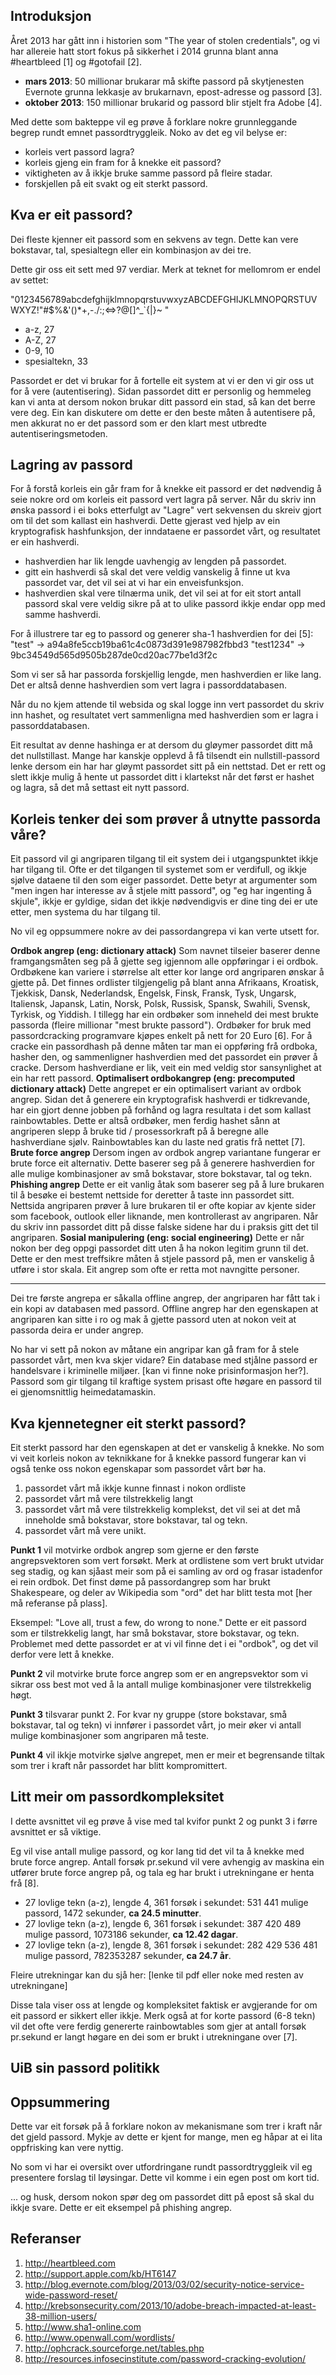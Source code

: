 ## Introduksjon
Året 2013 har gått inn i historien som "The year of stolen credentials", og vi har allereie hatt stort fokus på sikkerhet i 2014 grunna blant anna #heartbleed [1] og #gotofail [2].

- **mars 2013**: 50 millionar brukarar må skifte passord på skytjenesten Evernote grunna lekkasje av brukarnavn, epost-adresse og passord [3].
- **oktober 2013**: 150 millionar brukarid og passord blir stjelt fra Adobe [4].

Med dette som bakteppe vil eg prøve å forklare nokre grunnleggande begrep rundt emnet passordtryggleik.
Noko av det eg vil belyse er:
- korleis vert passord lagra?
- korleis gjeng ein fram for å knekke eit passord?
- viktigheten av å ikkje bruke samme passord på fleire stadar.
- forskjellen på eit svakt og eit sterkt passord.

## Kva er eit passord?
Dei fleste kjenner eit passord som en sekvens av tegn. Dette kan vere bokstavar, tal, spesialtegn eller ein kombinasjon av dei tre. 

Dette gir oss eit sett med 97 verdiar. Merk at teknet for mellomrom er endel av settet:

"0123456789abcdefghijklmnopqrstuvwxyzABCDEFGHIJKLMNOPQRSTUVWXYZ!"#$%&'()*+,-./:;<=>?@[\]^_`{|}~ "

- a-z, 27
- A-Z, 27
- 0-9, 10
- spesialtekn, 33

Passordet er det vi brukar for å fortelle eit system at vi er  den vi gir oss ut for å vere (autentisering). Sidan passordet ditt er personlig og hemmeleg kan vi anta at dersom nokon brukar ditt passord ein stad, så kan det berre vere deg.
Ein kan diskutere om dette er den beste måten å autentisere på, men akkurat no er det passord som er den klart mest utbredte  autentiseringsmetoden.

## Lagring av passord
For å forstå korleis ein går fram for å knekke eit passord er det nødvendig å seie nokre ord om korleis eit passord vert lagra  på server.
Når du skriv inn ønska passord i ei boks etterfulgt av "Lagre" vert sekvensen du skreiv gjort om til det som kallast ein hashverdi. Dette gjerast ved hjelp av ein kryptografisk hashfunksjon, der inndataene er passordet vårt, og resultatet er ein hashverdi.
- hashverdien har lik lengde uavhengig av lengden på passordet.
- gitt ein hashverdi så skal det vere veldig vanskelig å finne ut kva passordet var, det vil sei at vi har ein enveisfunksjon.
- hashverdien skal vere tilnærma unik, det vil sei at for eit stort antall passord skal vere veldig sikre på at to ulike passord ikkje endar opp med samme hashverdi.

For å illustrere tar eg to passord og generer sha-1 hashverdien for dei [5]:
"test"     -> a94a8fe5ccb19ba61c4c0873d391e987982fbbd3
"test1234" -> 9bc34549d565d9505b287de0cd20ac77be1d3f2c

Som vi ser så har passorda forskjellig lengde, men hashverdien er like lang. Det er altså denne hashverdien som vert lagra i passorddatabasen.

Når du no kjem attende til websida og skal logge inn vert passordet du skriv inn hashet, og resultatet vert sammenligna med hashverdien som er lagra i passorddatabasen.

Eit resultat av denne hashinga er at dersom du gløymer passordet ditt må det nullstillast. Mange har kanskje opplevd å få tilsendt ein nullstill-passord lenke dersom ein har har gløymt passordet sitt på ein nettstad. Det er rett og slett ikkje mulig å hente ut passordet ditt i klartekst når det først er hashet og lagra, så det må settast eit nytt passord.

## Korleis tenker dei som prøver å utnytte passorda våre?
Eit passord vil gi angriparen tilgang til eit system dei i utgangspunktet ikkje har tilgang til. 
Ofte er det tilgangen til systemet som er verdifull, og ikkje sjølve dataene til den som eiger passordet. Dette betyr at argumenter som "men ingen har interesse av å stjele mitt passord", og "eg har ingenting å skjule", ikkje er gyldige, sidan det ikkje nødvendigvis er dine ting dei er ute etter, men systema du har tilgang til.

No vil eg oppsummere nokre av dei passordangrepa vi kan verte utsett for.

**Ordbok angrep (eng: dictionary attack)**
Som navnet tilseier baserer denne framgangsmåten seg på å gjette seg igjennom alle oppføringar i ei ordbok. Ordbøkene kan variere i størrelse alt etter kor lange ord angriparen ønskar å gjette på.
Det finnes ordlister tilgjengelig på blant anna Afrikaans, Kroatisk, Tjekkisk, Dansk, Nederlandsk, Engelsk, Finsk, Fransk, Tysk, Ungarsk, Italiensk, Japansk, Latin, Norsk, Polsk, Russisk, Spansk, Swahili, Svensk, Tyrkisk, og Yiddish. I tillegg har ein ordbøker som inneheld dei mest brukte passorda (fleire millionar  "mest brukte passord"). Ordbøker for bruk med passordcracking programvare kjøpes enkelt på nett for 20 Euro [6].
For å cracke ein passordhash på denne måten tar man ei oppføring frå ordboka, hasher den, og sammenligner hashverdien med det passordet ein prøver å cracke. Dersom hashverdiane er lik, veit ein med veldig stor sansynlighet at ein har rett passord.
**Optimalisert ordbokangrep (eng: precomputed dictionary attack)**
Dette angrepet er ein optimalisert variant av ordbok angrep. Sidan det å generere ein kryptografisk hashverdi er tidkrevande,  har ein gjort denne jobben på forhånd og lagra resultata i det som kallast rainbowtables. Dette er altså ordbøker, men ferdig hashet sånn at angriperen slepp å bruke tid / prosessorkraft på å beregne alle hashverdiane sjølv. Rainbowtables kan du laste ned gratis frå nettet [7].
**Brute force angrep**
Dersom ingen av ordbok angrep variantane fungerar er brute force eit alternativ. Dette baserer seg på å generere hashverdien for alle mulige kombinasjoner av små bokstavar, store bokstavar, tal og tekn.
**Phishing angrep**
Dette er eit vanlig åtak som baserer seg på å lure brukaren til å besøke ei bestemt nettside for deretter å taste inn passordet sitt. Nettsida angriparen prøver å lure brukaren til er ofte kopiar av kjente sider som facebook, outlook eller liknande, men kontrollerast av angriparen. Når du skriv inn passordet ditt på disse falske sidene har du i praksis gitt det til angriparen.
**Sosial manipulering (eng: social engineering)**
Dette er når nokon ber deg oppgi passordet ditt uten å ha nokon legitim grunn til det. Dette er den mest treffsikre måten å stjele passord på, men er vanskelig å utføre i stor skala. Eit angrep som ofte er retta mot navngitte personer.
- - -
Dei tre første angrepa er såkalla offline angrep, der angriparen har fått tak i ein kopi av databasen med passord. Offline angrep har den egenskapen at angriparen kan sitte i ro og mak å gjette passord uten at nokon veit at passorda deira er under angrep.

No har vi sett på nokon av måtane ein angripar kan gå fram for å  stele passordet vårt, men kva skjer vidare?
Ein database med stjålne passord er handelsvare i kriminelle miljøer. [kan vi finne noke prisinformasjon her?]. Passord som gir tilgang til kraftige system prisast ofte høgare en passord til ei gjenomsnittlig heimedatamaskin.


## Kva kjennetegner eit sterkt passord?
Eit sterkt passord har den egenskapen at det er vanskelig å knekke. No som vi veit korleis nokon av teknikkane for å knekke passord fungerar kan vi også tenke oss nokon egenskapar som passordet vårt bør ha.
1. passordet vårt må ikkje kunne finnast i nokon ordliste
2. passordet vårt må vere tilstrekkelig langt
3. passordet vårt må vere tilstrekkelig komplekst, det vil sei at det må inneholde små bokstavar, store bokstavar, tal og tekn.
4. passordet vårt må vere unikt.

**Punkt 1** vil motvirke ordbok angrep som gjerne er den første angrepsvektoren som vert forsøkt. Merk at ordlistene som vert brukt utvidar seg stadig, og kan sjåast meir som på ei samling av ord og frasar istadenfor ei rein ordbok. Det finst døme på passordangrep som har brukt Shakespeare, og deler av Wikipedia som "ord" det har blitt testa mot [her må referanse på plass].

Eksempel: "Love all, trust a few, do wrong to none."
Dette er eit passord som er tilstrekkelig langt, har små bokstavar, store bokstavar, og tekn. Problemet med dette passordet er at vi vil finne det i ei "ordbok", og det vil derfor vere lett å knekke.

**Punkt 2** vil motvirke brute force angrep som er en angrepsvektor som vi sikrar oss best mot ved å la antall mulige kombinasjoner vere tilstrekkelig høgt.

**Punkt 3** tilsvarar punkt 2. For kvar ny gruppe (store bokstavar, små bokstavar, tal og tekn) vi innfører i passordet vårt, jo meir øker vi antall mulige kombinasjoner som angriparen må teste.

**Punkt 4** vil ikkje  motvirke sjølve angrepet, men er meir et begrensande tiltak som trer i kraft når passordet har blitt kompromittert.

## Litt meir om passordkompleksitet
I dette avsnittet vil eg prøve å vise med tal kvifor punkt 2 og punkt 3 i førre avsnittet er så viktige.

Eg vil vise antall mulige passord, og kor lang tid det vil ta å knekke med brute force angrep. Antall forsøk pr.sekund vil vere avhengig av maskina ein utfører brute force angrep på, og tala eg har brukt i utrekningane er henta frå [8].

- 27 lovlige tekn (a-z), lengde 4, 361 forsøk i sekundet:
531 441 mulige passord, 1472 sekunder, **ca 24.5 minutter**.
- 27 lovlige tekn (a-z), lengde 6, 361 forsøk i sekundet:
387 420 489 mulige passord, 1073186 sekunder, **ca 12.42 dagar**.
- 27 lovlige tekn (a-z), lengde 8, 361 forsøk i sekundet:
282 429 536 481 mulige passord, 782353287 sekunder, **ca 24.7 år**.

Fleire utrekningar kan du sjå her: [lenke til pdf eller noke med resten av utrekningane]

Disse tala viser oss at lengde og kompleksitet faktisk er avgjerande for om eit passord er sikkert eller ikkje.
Merk også at for korte passord (6-8 tekn) vil det ofte vere ferdig genererte rainbowtables som gjer at antall forsøk pr.sekund er langt høgare en dei som er brukt i utrekningane over [7].

## UiB sin passord politikk

## Oppsummering
Dette var eit forsøk på å forklare nokon av mekanismane som trer i kraft når det gjeld passord. Mykje av dette er kjent for mange, men eg håpar at ei lita oppfrisking kan vere nyttig.

No som vi har ei oversikt over utfordringane rundt passordtryggleik vil eg presentere forslag til løysingar. Dette vil komme i ein egen post om kort tid.

... og husk, dersom nokon spør deg om passordet ditt på epost så  skal du ikkje svare. Dette er eit eksempel på phishing angrep.

## Referanser

1. http://heartbleed.com
2. http://support.apple.com/kb/HT6147
3. http://blog.evernote.com/blog/2013/03/02/security-notice-service-wide-password-reset/
4. http://krebsonsecurity.com/2013/10/adobe-breach-impacted-at-least-38-million-users/
5. http://www.sha1-online.com
6. http://www.openwall.com/wordlists/
7. http://ophcrack.sourceforge.net/tables.php
8. http://resources.infosecinstitute.com/password-cracking-evolution/
